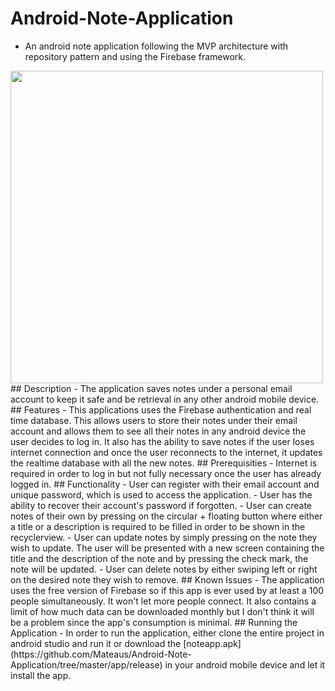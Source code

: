 # Android-Note-Application
- An android note application following the MVP architecture with repository pattern and using the Firebase framework.
<img src="https://user-images.githubusercontent.com/35089063/50620962-660eba00-0ec8-11e9-9abd-4b57e65d40f4.png" height="500">
## Description
- The application saves notes under a personal email account to keep it safe and be retrieval in any other android mobile device.
## Features
- This applications uses the Firebase authentication and real time database. This allows users to store their notes under their email account and allows them to see all their notes in any android device the user decides to log in. It also has the ability to save notes if the user loses internet connection and once the user reconnects to the internet, it updates the realtime database with all the new notes.
## Prerequisities
- Internet is required in order to log in but not fully necessary once the user has already logged in.
## Functionality
- User can register with their email account and unique password, which is used to access the application.
- User has the ability to recover their account's password if forgotten.
- User can create notes of their own by pressing on the circular + floating button where either a title or a description is required to be filled in order to be shown in the recyclerview.
- User can update notes by simply pressing on the note they wish to update. The user will be presented with a new screen containing the title and the description of the note and by pressing the check mark, the note will be updated.
- User can delete notes by either swiping left or right on the desired note they wish to remove.
## Known Issues
- The application uses the free version of Firebase so if this app is ever used by at least a 100 people simultaneously. It won't let more people connect. It also contains a limit of how much data can be downloaded monthly but I don't think it will be a problem since the app's consumption is minimal.
## Running the Application
- In order to run the application, either clone the entire project in android studio and run it or download the [noteapp.apk](https://github.com/Mateaus/Android-Note-Application/tree/master/app/release) in your android mobile device and let it install the app.
